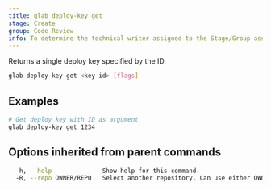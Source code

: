 ```yaml
---
title: glab deploy-key get
stage: Create
group: Code Review
info: To determine the technical writer assigned to the Stage/Group associated with this page, see https://about.gitlab.com/handbook/product/ux/technical-writing/#assignments
---
```


<!--
This documentation is auto generated by a script.
Please do not edit this file directly. Run `make gen-docs` instead.
-->

Returns a single deploy key specified by the ID.

```bash title="terminal"
glab deploy-key get <key-id> [flags]
```

## Examples

```bash title="terminal"
# Get deploy key with ID as argument
glab deploy-key get 1234
```

## Options inherited from parent commands

```bash title="terminal"
  -h, --help              Show help for this command.
  -R, --repo OWNER/REPO   Select another repository. Can use either OWNER/REPO or `GROUP/NAMESPACE/REPO` format. Also accepts full URL or Git URL.
```
